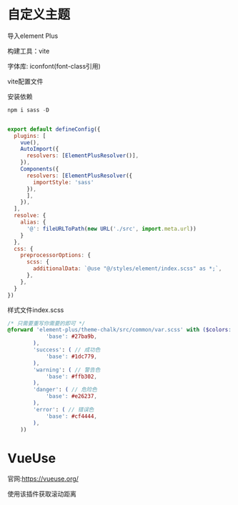 # 自定义主题

导入element Plus

构建工具：vite

字体库: iconfont(font-class引用)

vite配置文件

安装依赖

```js
npm i sass -D
```

```js

export default defineConfig({
  plugins: [
    vue(),
    AutoImport({
      resolvers: [ElementPlusResolver()],
    }),
    Components({
      resolvers: [ElementPlusResolver({
        importStyle: 'sass'
      }),
      ],
    }),
  ],
  resolve: {
    alias: {
      '@': fileURLToPath(new URL('./src', import.meta.url))
    }
  },
  css: {
    preprocessorOptions: {
      scss: {
        additionalData: `@use "@/styles/element/index.scss" as *;`,
      },
    },
  }
})

```

样式文件index.scss

```scss
/* 只需要重写你需要的即可 */
@forward 'element-plus/theme-chalk/src/common/var.scss' with ($colors: ('primary': ( // 主色
            'base': #27ba9b,
        ),
        'success': ( // 成功色
            'base': #1dc779,
        ),
        'warning': ( // 警告色
            'base': #ffb302,
        ),
        'danger': ( // 危险色
            'base': #e26237,
        ),
        'error': ( // 错误色
            'base': #cf4444,
        ),
    ))
```

#  VueUse

官网:https://vueuse.org/

使用该插件获取滚动距离
